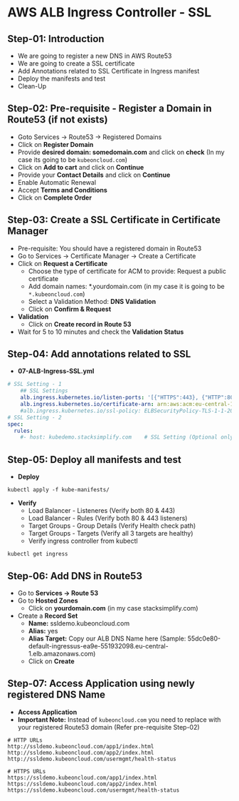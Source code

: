# AWS ALB Ingress Controller - SSL

## Step-01: Introduction
- We are going to register a new DNS in AWS Route53
- We are going to create a SSL certificate
- Add Annotations related to SSL Certificate in Ingress manifest
- Deploy the manifests and test
- Clean-Up

## Step-02: Pre-requisite - Register a Domain in Route53 (if not exists)
- Goto Services -> Route53 -> Registered Domains
- Click on **Register Domain**
- Provide **desired domain: somedomain.com** and click on **check** (In my case its going to be `kubeoncloud.com`)
- Click on **Add to cart** and click on **Continue**
- Provide your **Contact Details** and click on **Continue**
- Enable Automatic Renewal
- Accept **Terms and Conditions**
- Click on **Complete Order**

## Step-03: Create a SSL Certificate in Certificate Manager
- Pre-requisite: You should have a registered domain in Route53
- Go to Services -> Certificate Manager -> Create a Certificate
- Click on **Request a Certificate**
  - Choose the type of certificate for ACM to provide: Request a public certificate
  - Add domain names: *.yourdomain.com (in my case it is going to be `*.kubeoncloud.com`)
  - Select a Validation Method: **DNS Validation**
  - Click on **Confirm & Request**
- **Validation**
  - Click on **Create record in Route 53**
- Wait for 5 to 10 minutes and check the **Validation Status**

## Step-04: Add annotations related to SSL
- **07-ALB-Ingress-SSL.yml**
```yml
# SSL Setting - 1
    ## SSL Settings
    alb.ingress.kubernetes.io/listen-ports: '[{"HTTPS":443}, {"HTTP":80}]'
    alb.ingress.kubernetes.io/certificate-arn: arn:aws:acm:eu-central-1:411686525067:certificate/8adf7812-a1af-4eae-af1b-ea425a238a67
    #alb.ingress.kubernetes.io/ssl-policy: ELBSecurityPolicy-TLS-1-1-2017-01 #Optional (Picks default if not used)
# SSL Setting - 2
spec:
  rules:
    #- host: kubedemo.stacksimplify.com    # SSL Setting (Optional only if we are not using certificate-arn annotation)
```
## Step-05: Deploy all manifests and test
- **Deploy**
```
kubectl apply -f kube-manifests/
```
- **Verify**
    - Load Balancer -  Listeneres (Verify both 80 & 443)
    - Load Balancer - Rules (Verify both 80 & 443 listeners)
    - Target Groups - Group Details (Verify Health check path)
    - Target Groups - Targets (Verify all 3 targets are healthy)
    - Verify ingress controller from kubectl
```
kubectl get ingress
```
## Step-06: Add DNS in Route53
- Go to **Services -> Route 53**
- Go to **Hosted Zones**
  - Click on **yourdomain.com** (in my case stacksimplify.com)
- Create a **Record Set**
  - **Name:** ssldemo.kubeoncloud.com
  - **Alias:** yes
  - **Alias Target:** Copy our ALB DNS Name here (Sample: 55dc0e80-default-ingressus-ea9e-551932098.eu-central-1.elb.amazonaws.com)
  - Click on **Create**

## Step-07: Access Application using newly registered DNS Name
- **Access Application**
- **Important Note:** Instead of `kubeoncloud.com` you need to replace with your registered Route53 domain (Refer pre-requisite Step-02)
```
# HTTP URLs
http://ssldemo.kubeoncloud.com/app1/index.html
http://ssldemo.kubeoncloud.com/app2/index.html
http://ssldemo.kubeoncloud.com/usermgmt/health-status

# HTTPS URLs
https://ssldemo.kubeoncloud.com/app1/index.html
https://ssldemo.kubeoncloud.com/app2/index.html
https://ssldemo.kubeoncloud.com/usermgmt/health-status
```

